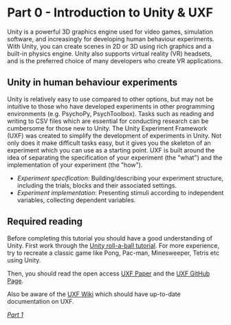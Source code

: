 # Part 0 - Introduction to Unity & UXF

Unity is a powerful 3D graphics engine used for video games, simulation software, and increasingly for developing human behaviour experiments. With Unity, you can create scenes in 2D or 3D using rich graphics and a built-in physics engine. Unity also supports virtual reality (VR) headsets, and is the preferred choice of many developers who create VR applications.

## Unity in human behaviour experiments

Unity is relatively easy to use compared to other options, but may not be intuitive to those who have developed experiments in other programming environments (e.g. PsychoPy, PsychToolbox). Tasks such as reading and writing to CSV files which are essential for conducting research can be cumbersome for those new to Unity. The Unity Experiment Framework (UXF) was created to simplify the development of experiments in Unity. Not only does it make difficult tasks easy, but it gives you the skeleton of an experiment which you can use as a starting point. UXF is built around the idea of separating the specification of your experiment (the "what") and the implementation of your experiment (the "how").

* *Experiment specification*: Building/describing your experiment structure, including the trials, blocks and their associated settings.
* *Experiment implementation*: Presenting stimuli according to independent variables, collecting dependent variables.


## Required reading

Before completing this tutorial you should have a good understanding of Unity. First work through the [Unity roll-a-ball tutorial](https://learn.unity.com/project/roll-a-ball-tutorial). For more experience, try to recreate a classic game like Pong, Pac-man, Minesweeper, Tetris etc using Unity.

Then, you should read the open access [UXF Paper](https://github.com/immersivecognition/unity-experiment-framework) and the [UXF GitHub Page](https://github.com/immersivecognition/unity-experiment-framework).

Also be aware of the [UXF Wiki](https://github.com/immersivecognition/unity-experiment-framework/wiki) which should have up-to-date documentation on UXF.

[*Part 1*](uxf-tutorial/part-1)